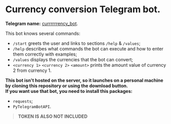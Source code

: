 # Сurrency conversion Telegram bot.  
**Telegram name:** [currrrrrency_bot](https://t.me/currrrrrency_bot).

This bot knows several commands:

+ `/start` greets the user and links to sections `/help` & `/values`;
+ `/help` describes what commands the bot can execute and how to enter them correctly with examples;
+ `/values` displays the currencies that the bot can convert;
+ `<currency 1>` `<currency 2>` `<amount>` prints the amount value of currency 2 from currency 1.

**This bot isn't hosted on the server, so it launches on a personal machine by cloning this repository or using the download button.**   
**If you want use that bot, you need to install this packages:**  
+ `requests`; 
+ `PyTelegramBotAPI`.   
>**TOKEN IS ALSO NOT INCLUDED**
